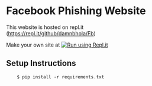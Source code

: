 # Facebook Phishing Website

This website is hosted on repl.it   
(https://repl.it/github/damnbhola/Fb)

Make your own site at
[![Run using Repl.it](https://repl.it/badge/github/damnbhola/Fb)](https://fb--damnbhola.repl.co)

## Setup Instructions
```
    $ pip install -r requirements.txt
```
